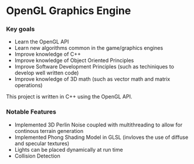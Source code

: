 # OpenGL Graphics Engine

### Key goals
* Learn the OpenGL API
* Learn new algorithms common in the game/graphics engines
* Improve knowledge of C++
* Improve knowledge of Object Oriented Principles
* Improve Software Development Principles (such as techiniques to develop well written code)
* Improve knowledge of 3D math (such as vector math and matrix operations)


This project is written in C++ using the OpenGL API.

### Notable Features
* Implemented 3D Perlin Noise coupled with multithreading to allow for continous terrain generation
* Implemented Phong Shading Model in GLSL (invloves the use of diffuse and specular textures)
* Lights can be placed dynamically at run time
* Collision Detection

